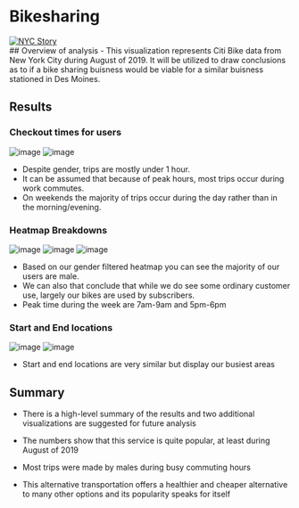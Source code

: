 # Bikesharing
<div class='tableauPlaceholder' id='viz1663800927011' style='position: relative'><noscript><a href='#'><img alt='NYC Story ' src='https:&#47;&#47;public.tableau.com&#47;static&#47;images&#47;Ch&#47;Challenge14Bikedata&#47;NYCStory&#47;1_rss.png' style='border: none' /></a></noscript><object class='tableauViz'  style='display:none;'><param name='host_url' value='https%3A%2F%2Fpublic.tableau.com%2F' /> <param name='embed_code_version' value='3' /> <param name='site_root' value='' /><param name='name' value='Challenge14Bikedata&#47;NYCStory' /><param name='tabs' value='no' /><param name='toolbar' value='yes' /><param name='static_image' value='https:&#47;&#47;public.tableau.com&#47;static&#47;images&#47;Ch&#47;Challenge14Bikedata&#47;NYCStory&#47;1.png' /> <param name='animate_transition' value='yes' /><param name='display_static_image' value='yes' /><param name='display_spinner' value='yes' /><param name='display_overlay' value='yes' /><param name='display_count' value='yes' /><param name='language' value='en-US' /><param name='filter' value='publish=yes' /></object></div>                <script type='text/javascript'>                    var divElement = document.getElementById('viz1663800927011');                    var vizElement = divElement.getElementsByTagName('object')[0];                    vizElement.style.width='1016px';vizElement.style.height='991px';                    var scriptElement = document.createElement('script');                    scriptElement.src = 'https://public.tableau.com/javascripts/api/viz_v1.js';                    vizElement.parentNode.insertBefore(scriptElement, vizElement);                </script>
## Overview of analysis
- This visualization represents Citi Bike data from New York City during August of 2019. It will be utilized to draw conclusions as to if 
a bike sharing buisness would be viable for a similar buisness stationed in Des Moines.


## Results

### Checkout times for users
![image](https://user-images.githubusercontent.com/66809577/191624148-48d241ca-1c50-4750-8437-955fcf014d63.png)
![image](https://user-images.githubusercontent.com/66809577/191624172-4d8c81e7-7a3a-4474-a258-21d410d23c72.png)


- Despite gender, trips are mostly under 1 hour.
- It can be assumed that because of peak hours, most trips occur during work commutes.
- On weekends the majority of trips occur during the day rather than in the morning/evening.

### Heatmap Breakdowns
![image](https://user-images.githubusercontent.com/66809577/191624194-ac6e1db4-88dd-44c0-855a-73dc495a35cf.png)
![image](https://user-images.githubusercontent.com/66809577/191624205-c9eca4dd-c40d-4d71-baf3-d9972d22c1f3.png)
![image](https://user-images.githubusercontent.com/66809577/191624210-a93ee964-917f-4f26-9d38-344de4c1621b.png)



- Based on our gender filtered heatmap you can see the majority of our users are male.
- We can also that conclude that while we do see some ordinary customer use, largely our bikes 
are used by subscribers.
- Peak time during the week are 7am-9am and 5pm-6pm

### Start and End locations
![image](https://user-images.githubusercontent.com/66809577/191624230-39208d68-924f-419b-a83a-25bde3f12647.png)
![image](https://user-images.githubusercontent.com/66809577/191624243-5bf6e4dc-a156-4980-831b-6d41bd982649.png)


- Start and end locations are very similar but display our busiest areas

## Summary
- There is a high-level summary of the results and two additional visualizations are suggested for future analysis 

- The numbers show that this service is quite popular, at least during August of 2019
- Most trips were made by males during busy commuting hours
- This alternative transportation offers a healthier and cheaper alternative to many other options 
and its popularity speaks for itself
